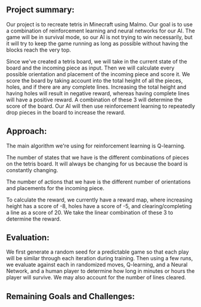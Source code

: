 ## Project summary:

Our project is to recreate tetris in Minecraft using Malmo. Our goal is to use a combination of reinforcement learning and neural networks for our AI. The game will be in survival mode, so our AI is not trying to win necessarily, but it will try to keep the game running as long as possible without having the blocks reach the very top. 

Since we've created a tetris board, we will take in the current state of the board and the incoming piece as input. Then we will calculate every possible orientation and placement of the incoming piece and score it. We score the board by taking account into the total height of all the pieces, holes, and if there are any complete lines. Increasing the total height and having holes will result in negative reward, whereas having complete lines will have a positive reward. A combination of these 3 will determine the score of the board. Our AI will then use reinforcement learning to repeatedly drop pieces in the board to increase the reward.

## Approach:

The main algorithm we're using for reinforcement learning is Q-learning.  

The number of states that we have is the different combinations of pieces on the tetris board. It will always be changing for us because the board is constantly changing.

The number of actions that we have is the different number of orientations and placements for the incoming piece.

To calculate the reward, we currently have a reward map, where increasing height has a score of -8, holes have a score of -5, and clearing/completing a line as a score of 20. We take the linear combination of these 3 to determine the reward.

## Evaluation:
We first generate a random seed for a predictable game so that each play will be similar through each iteration during training.  Then using a few runs, we evaluate against each in randomized moves, Q-learning, and a Neural Network, and a human player to determine how long in minutes or hours the player will survive.  We may also account for the number of lines cleared.

## Remaining Goals and Challenges:
